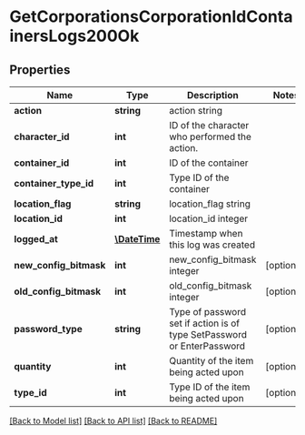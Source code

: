 # GetCorporationsCorporationIdContainersLogs200Ok

## Properties
Name | Type | Description | Notes
------------ | ------------- | ------------- | -------------
**action** | **string** | action string | 
**character_id** | **int** | ID of the character who performed the action. | 
**container_id** | **int** | ID of the container | 
**container_type_id** | **int** | Type ID of the container | 
**location_flag** | **string** | location_flag string | 
**location_id** | **int** | location_id integer | 
**logged_at** | [**\DateTime**](\DateTime.md) | Timestamp when this log was created | 
**new_config_bitmask** | **int** | new_config_bitmask integer | [optional] 
**old_config_bitmask** | **int** | old_config_bitmask integer | [optional] 
**password_type** | **string** | Type of password set if action is of type SetPassword or EnterPassword | [optional] 
**quantity** | **int** | Quantity of the item being acted upon | [optional] 
**type_id** | **int** | Type ID of the item being acted upon | [optional] 

[[Back to Model list]](../README.md#documentation-for-models) [[Back to API list]](../README.md#documentation-for-api-endpoints) [[Back to README]](../README.md)


